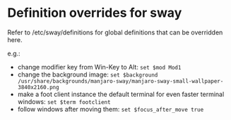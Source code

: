 # Definition overrides for sway

Refer to /etc/sway/definitions for global definitions that can be overridden here.

e.g.:

* change modifier key from Win-Key to Alt: `set $mod Mod1`
* change the background image: `set $background /usr/share/backgrounds/manjaro-sway/manjaro-sway-small-wallpaper-3840x2160.png`
* make a foot client instance the default terminal for even faster terminal windows: `set $term footclient`
* follow windows after moving them: `set $focus_after_move true`
